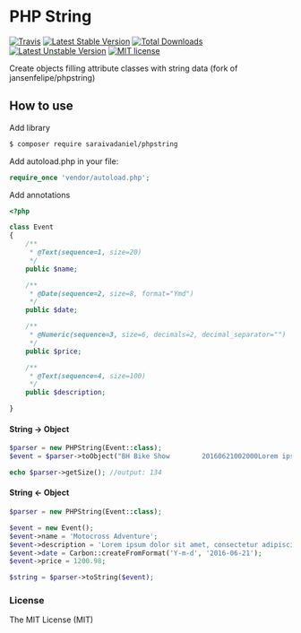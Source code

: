 # PHP String
[![Travis](https://travis-ci.org/danielslcosta/phpstring.svg?branch=1.0)](https://travis-ci.org/danielslcosta/phpstring)
[![Latest Stable Version](https://poser.pugx.org/saraivadaniel/phpstring/v/stable)](https://packagist.org/packages/saraivadaniel/phpstring) 
[![Total Downloads](https://poser.pugx.org/saraivadaniel/phpstring/downloads)](https://packagist.org/packages/saraivadaniel/phpstring) 
[![Latest Unstable Version](https://poser.pugx.org/saraivadaniel/phpstring/v/unstable)](https://packagist.org/packages/saraivadaniel/phpstring)
[![MIT license](https://poser.pugx.org/saraivadaniel/phpstring/license)](http://opensource.org/licenses/MIT)

Create objects filling attribute classes with string data (fork of jansenfelipe/phpstring)

## How to use

Add library

```sh
$ composer require saraivadaniel/phpstring
```

Add autoload.php in your file:

```php
require_once 'vendor/autoload.php';  
```

Add annotations
```php
<?php

class Event
{
    /**
     * @Text(sequence=1, size=20)
     */
    public $name;

    /**
     * @Date(sequence=2, size=8, format="Ymd")
     */
    public $date;

    /**
     * @Numeric(sequence=3, size=6, decimals=2, decimal_separator="")
     */
    public $price;

    /**
     * @Text(sequence=4, size=100)
     */
    public $description;

}
```

#### String -> Object

```php
$parser = new PHPString(Event::class);
$event = $parser->toObject("BH Bike Show        20160621002000Lorem ipsum dolor sit amet, consectetur adipiscing elit. Fusce consequat augue at hendrerit posuere.");

echo $parser->getSize(); //output: 134
```

#### String <- Object

```php
$parser = new PHPString(Event::class);

$event = new Event();
$event->name = 'Motocross Adventure';
$event->description = 'Lorem ipsum dolor sit amet, consectetur adipiscing elit. Fusce consequat augue at hendrerit posuere.';
$event->date = Carbon::createFromFormat('Y-m-d', '2016-06-21');
$event->price = 1200.98;

$string = $parser->toString($event);
```

### License

The MIT License (MIT)
